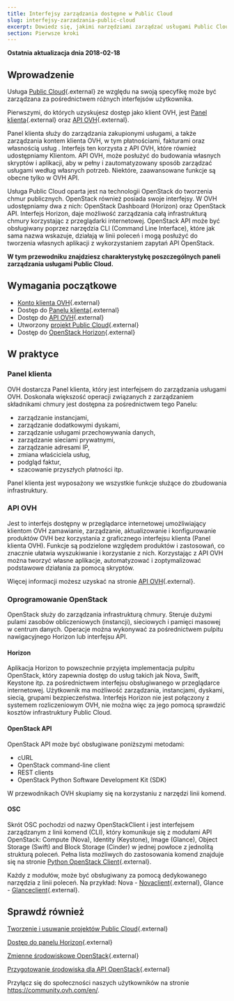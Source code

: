 ```yaml
---
title: Interfejsy zarządzania dostępne w Public Cloud
slug: interfejsy-zarzadzania-public-cloud
excerpt: Dowiedz się, jakimi narzędziami zarządzać usługami Public Cloud
section: Pierwsze kroki
---
```


**Ostatnia aktualizacja dnia 2018-02-18**

## Wprowadzenie

Usługa [Public Cloud](https://www.ovh.pl/public-cloud/){.external} ze względu na swoją specyfikę może być zarządzana za pośrednictwem różnych interfejsów użytkownika.

Pierwszymi, do których uzyskujesz dostęp jako klient OVH, jest [Panel klienta](https://www.ovh.com/auth/?action=gotomanager){.external} oraz [API OVH](https://api.ovh.com/){.external}.

Panel klienta służy do zarządzania zakupionymi usługami, a także zarządzania kontem klienta OVH, w tym płatnościami, fakturami oraz własnością usług . Interfejs ten korzysta z API OVH, które również udostępniamy Klientom. 
API OVH, może posłużyć do budowania własnych skryptów i aplikacji, aby w pełny i zautomatyzowany sposób zarządzać usługami według własnych potrzeb. Niektóre, zaawansowane funkcje są obecne tylko w OVH API.

Usługa Public Cloud oparta jest na technologii OpenStack do tworzenia chmur publicznych. OpenStack również posiada swoje interfejsy. W OVH udostępniamy dwa z nich: OpenStack Dashboard (Horizon) oraz OpenStack API.
Interfejs Horizon, daje możliwość zarządzania całą infrastrukturą chmury korzystając z przeglądarki internetowej. 
OpenStack API może być obsługiwany poprzez narzędzia CLI (Command Line Interface), które jak sama nazwa wskazuje, działają w linii poleceń i mogą posłużyć do tworzenia własnych aplikacji z wykorzystaniem zapytań API OpenStack. 

**W tym przewodniku znajdziesz charakterystykę poszczególnych paneli zarządzania usługami Public Cloud.**

## Wymagania początkowe

- [Konto klienta OVH](https://www.ovh.pl/pomoc/new_nic.xml){.external}
- Dostęp do [Panelu klienta](https://www.ovh.com/auth/?action=gotomanager){.external}
- Dostęp do [API OVH](https://api.ovh.com/){.external}
- Utworzony [projekt Public Cloud](https://docs.ovh.com/pl/public-cloud/tworzenie-usuwanie-projektow){.external}
- Dostęp do [OpenStack Horizon](https://horizon.cloud.ovh.net/auth/login/){.external}


## W praktyce

### Panel klienta

OVH dostarcza Panel klienta, który jest interfejsem do zarządzania usługami OVH. Doskonała większość operacji związanych z zarządzaniem składnikami chmury jest dostępna za pośrednictwem tego Panelu:

- zarządzanie instancjami,
- zarządzanie dodatkowymi dyskami,
- zarządzanie usługami przechowywania danych,
- zarządzanie sieciami prywatnymi,
- zarządzanie adresami IP,
- zmiana właściciela usług,
- podgląd faktur,
- szacowanie przyszłych płatności itp.

Panel klienta jest wyposażony we wszystkie funkcje służące do zbudowania infrastruktury.


### API OVH

Jest to interfejs dostępny w przeglądarce internetowej umożliwiający klientom OVH zamawianie, zarządzanie, aktualizowanie i konfigurowanie produktów OVH bez korzystania z graficznego interfejsu klienta (Panel klienta OVH). 
Funkcje są podzielone względem produktów i zastosowań, co znacznie ułatwia wyszukiwanie i korzystanie z nich.
Korzystając z API OVH można tworzyć własne aplikacje, automatyzować i zoptymalizować podstawowe działania za pomocą skryptów.

Więcej informacji możesz uzyskać na stronie [API OVH](https://api.ovh.com/){.external}.


### Oprogramowanie OpenStack

OpenStack służy do zarządzania infrastrukturą chmury. Steruje dużymi pulami zasobów obliczeniowych (instancji), sieciowych i pamięci masowej w centrum danych. Operacje można wykonywać za pośrednictwem pulpitu nawigacyjnego Horizon lub interfejsu API.


#### Horizon

Aplikacja Horizon to powszechnie przyjęta implementacja pulpitu OpenStack, który zapewnia dostęp do usług takich jak Nova, Swift, Keystone itp. za pośrednictwem interfejsu obsługiwanego w przeglądarce internetowej. Użytkownik ma możliwość zarządzania, instancjami, dyskami, siecią, grupami bezpieczeństwa. Interfejs Horizon nie jest połączony z systemem rozliczeniowym OVH, nie można więc za jego pomocą sprawdzić kosztów infrastruktury Public Cloud.


#### OpenStack API

OpenStack API może być obsługiwane poniższymi metodami:

- cURL
- OpenStack command-line client
- REST clients
- OpenStack Python Software Development Kit (SDK)

W przewodnikach OVH skupiamy się na korzystaniu z narzędzi linii komend.



#### OSC

Skrót OSC pochodzi od nazwy OpenStackClient i jest interfejsem zarządzanym z linii komend (CLI), który komunikuje się z modułami API OpenStack: Compute (Nova), Identity (Keystone), Image (Glance), Object Storage (Swift) and Block Storage (Cinder) w jednej powłoce z jednolitą strukturą poleceń. Pełna lista możliwych do zastosowania komend znajduje się na stronie [Python OpenStack Client](https://docs.openstack.org/python-openstackclient/latest/cli/command-list.html){.external}.

Każdy z modułów, może być obsługiwany za pomocą dedykowanego narzędzia z linii poleceń. Na przykład: Nova - [Novaclient](https://docs.openstack.org/python-novaclient/){.external}, Glance - [Glanceclient](https://docs.openstack.org/python-glanceclient/latest/){.external}.


## Sprawdź również

[Tworzenie i usuwanie projektów Public Cloud](https://docs.ovh.com/pl/public-cloud/tworzenie-usuwanie-projektow/){.external} 

[Dostęp do panelu Horizon](https://docs.ovh.com/pl/public-cloud/tworzenie_dostepu_do_interfejsu_horizon/){.external}

[Zmienne środowiskowe OpenStack](https://docs.ovh.com/pl/public-cloud/zmienne-srodowiskowe-openstack/){.external}

[Przygotowanie środowiska dla API OpenStack](https://docs.ovh.com/pl/public-cloud/przygotowanie_srodowiska_dla_api_openstack/){.external}


Przyłącz się do społeczności naszych użytkowników na stronie <https://community.ovh.com/en/>.